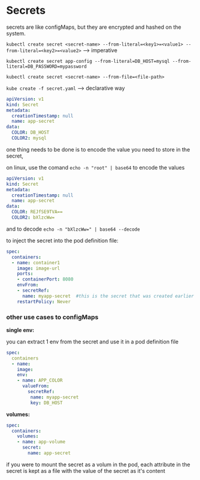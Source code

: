 # Secrets

secrets are like configMaps, but they are encrypted and hashed on the system.

`kubectl create secret <secret-name> --from-literal=<key1>=<value1> --from-literal=<key2>=<value2>` --\> imperative

`kubectl create secret app-config --from-literal=DB_HOST=mysql --from-literal=DB_PASSWORD=mypassword`

`kubectl create secret <secret-name> --from-file=<file-path>`

`kube create -f secret.yaml` --\> declarative way

```YAML
apiVersion: v1
kind: Secret
metadata:
  creationTimestamp: null
  name: app-secret
data:
  COLOR: DB_HOST
  COLOR2: mysql
```

one thing needs to be done is to encode the value you need to store in the secret,

on linux, use the comand `echo -n "root" | base64` to encode the values

```YAML
apiVersion: v1
kind: Secret
metadata:
  creationTimestamp: null
  name: app-secret
data:
  COLOR: REJfSE9TVA==
  COLOR2: bXlzcWw=
```

and to decode `echo -n "bXlzcWw=" | base64 --decode`

to inject the secret into the pod definition file:

```YAML
spec:
  containers:
  - name: container1
    image: image-url
    ports:
    - containerPort: 8080
    envFrom:
    - secretRef:
      name: myapp-secret  #this is the secret that was created earlier
    restartPolicy: Never
```

### other use cases to configMaps

**single env:**

you can extract 1 env from the secret and use it in a pod definition file

```YAML
spec:
  containers
  - name:
    image:
    env:
    - name: APP_COLOR
      valueFrom:
        secretRef:
         name: myapp-secret
         key: DB_HOST
```

**volumes:**

```YAML
spec:
  containers:
    volumes:
    - name: app-volume
      secret:
        name: app-secret
```

if you were to mount the secret as a volum in the pod, each attribute in the secret is kept as a file with the value of the secret as it's content